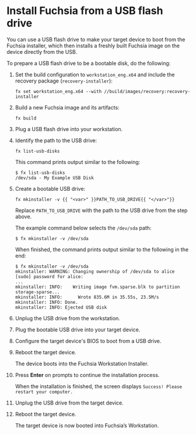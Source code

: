 # Install Fuchsia from a USB flash drive

You can use a USB flash drive to make your target device to boot from
the Fuchsia installer, which then installs a freshly built Fuchsia
image on the device directly from the USB.

To prepare a USB flash drive to be a bootable disk, do the following:

1. Set the build configuration to `workstation_eng.x64` and include
   the recovery package (`recovery-installer`):

   ```posix-terminal
   fx set workstation_eng.x64 --with //build/images/recovery:recovery-installer
   ```

1. Build a new Fuchsia image and its artifacts:

   ```posix-terminal
   fx build
   ```

1. Plug a USB flash drive into your workstation.

1. Identify the path to the USB drive:

   ```posix-terminal
   fx list-usb-disks
   ```

   This command prints output similar to the following:

   ``` none {:.devsite-disable-click-to-copy}
   $ fx list-usb-disks
   /dev/sda - My Example USB Disk
   ```

1. Create a bootable USB drive:

   ```posix-terminal
   fx mkinstaller -v {{ "<var>" }}PATH_TO_USB_DRIVE{{ "</var>"}}
   ```

   Replace `PATH_TO_USB_DRIVE` with the path to the USB drive from the step above.

   The example command below selects the `/dev/sda` path:

   ``` none {:.devsite-disable-click-to-copy}
   $ fx mkinstaller -v /dev/sda
   ```

   When finished, the command prints output similar to the following in the end:


   ``` none {:.devsite-disable-click-to-copy}
   $ fx mkinstaller -v /dev/sda
   mkinstaller: WARNING: Changing ownership of /dev/sda to alice
   [sudo] password for alice:
   ...
   mkinstaller: INFO:    Writing image fvm.sparse.blk to partition storage-sparse...
   mkinstaller: INFO:      Wrote 835.6M in 35.55s, 23.5M/s
   mkinstaller: INFO: Done.
   mkinstaller: INFO: Ejected USB disk
   ```

1. Unplug the USB drive from the workstation.

1. Plug the bootable USB drive into your target device.

1. Configure the target device's BIOS to boot from a USB drive.

1. Reboot the target device.

   The device boots into the Fuchsia Workstation Installer.

1. Press **Enter** on prompts to continue the installation process.

   When the installation is finished, the screen displays `Success! Please restart your computer.`

1. Unplug the USB drive from the target device.

1. Reboot the target device.

   The target device is now booted into Fuchsia’s Workstation.

